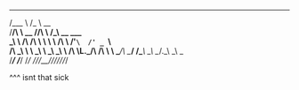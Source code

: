 _____           ___                            
/\___ \         /\_ \    __                     
\/__/\ \  __  __\//\ \  /\_\     __      ___    
   _\ \ \/\ \/\ \ \ \ \ \/\ \  /'__`\  /' _ `\  
  /\ \_\ \ \ \_\ \ \_\ \_\ \ \/\ \L\.\_/\ \/\ \ 
  \ \____/\ \____/ /\____\\ \_\ \__/.\_\ \_\ \_\
   \/___/  \/___/  \/____/ \/_/\/__/\/_/\/_/\/_/
                                                

^^^ isnt that sick
